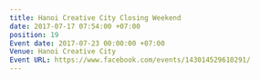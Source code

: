 ```yaml
---
title: Hanoi Creative City Closing Weekend
date: 2017-07-17 07:54:00 +07:00
position: 19
Event date: 2017-07-23 00:00:00 +07:00
Venue: Hanoi Creative City
Event URL: https://www.facebook.com/events/143014529610291/
---
```


